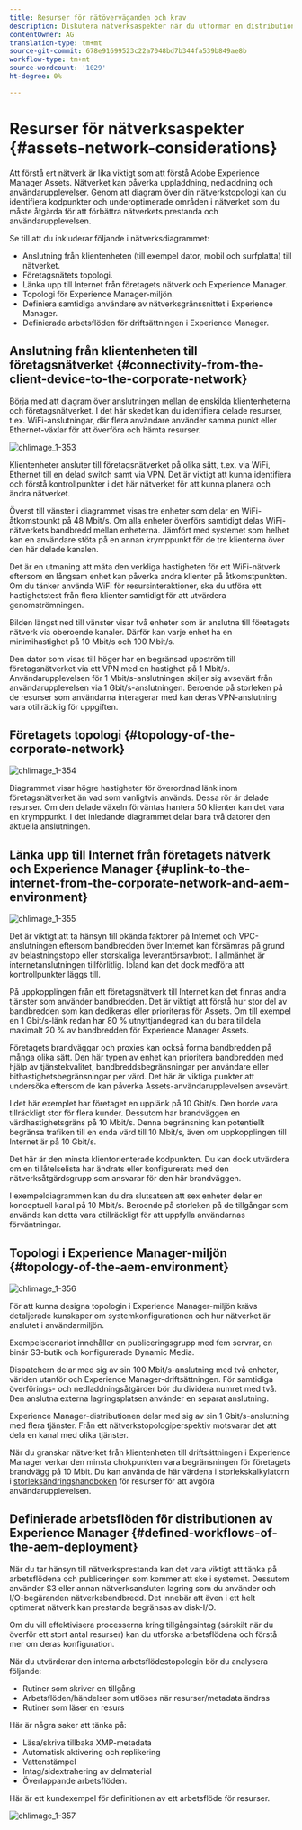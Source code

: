 ```yaml
---
title: Resurser för nätöverväganden och krav
description: Diskutera nätverksaspekter när du utformar en distribution av Adobe Experience Manager Assets.
contentOwner: AG
translation-type: tm+mt
source-git-commit: 678e91699523c22a7048bd7b344fa539b849ae8b
workflow-type: tm+mt
source-wordcount: '1029'
ht-degree: 0%

---
```



# Resurser för nätverksaspekter {#assets-network-considerations}

Att förstå ert nätverk är lika viktigt som att förstå Adobe Experience Manager Assets. Nätverket kan påverka uppladdning, nedladdning och användarupplevelser. Genom att diagram över din nätverkstopologi kan du identifiera kodpunkter och underoptimerade områden i nätverket som du måste åtgärda för att förbättra nätverkets prestanda och användarupplevelsen.

Se till att du inkluderar följande i nätverksdiagrammet:

* Anslutning från klientenheten (till exempel dator, mobil och surfplatta) till nätverket.
* Företagsnätets topologi.
* Länka upp till Internet från företagets nätverk och Experience Manager.
* Topologi för Experience Manager-miljön.
* Definiera samtidiga användare av nätverksgränssnittet i Experience Manager.
* Definierade arbetsflöden för driftsättningen i Experience Manager.

## Anslutning från klientenheten till företagsnätverket {#connectivity-from-the-client-device-to-the-corporate-network}

Börja med att diagram över anslutningen mellan de enskilda klientenheterna och företagsnätverket. I det här skedet kan du identifiera delade resurser, t.ex. WiFi-anslutningar, där flera användare använder samma punkt eller Ethernet-växlar för att överföra och hämta resurser.

![chlimage_1-353](assets/chlimage_1-353.png)

Klientenheter ansluter till företagsnätverket på olika sätt, t.ex. via WiFi, Ethernet till en delad switch samt via VPN. Det är viktigt att kunna identifiera och förstå kontrollpunkter i det här nätverket för att kunna planera och ändra nätverket.

Överst till vänster i diagrammet visas tre enheter som delar en WiFi-åtkomstpunkt på 48 Mbit/s. Om alla enheter överförs samtidigt delas WiFi-nätverkets bandbredd mellan enheterna. Jämfört med systemet som helhet kan en användare stöta på en annan krymppunkt för de tre klienterna över den här delade kanalen.

Det är en utmaning att mäta den verkliga hastigheten för ett WiFi-nätverk eftersom en långsam enhet kan påverka andra klienter på åtkomstpunkten. Om du tänker använda WiFi för resursinteraktioner, ska du utföra ett hastighetstest från flera klienter samtidigt för att utvärdera genomströmningen.

Bilden längst ned till vänster visar två enheter som är anslutna till företagets nätverk via oberoende kanaler. Därför kan varje enhet ha en minimihastighet på 10 Mbit/s och 100 Mbit/s.

Den dator som visas till höger har en begränsad uppström till företagsnätverket via ett VPN med en hastighet på 1 Mbit/s. Användarupplevelsen för 1 Mbit/s-anslutningen skiljer sig avsevärt från användarupplevelsen via 1 Gbit/s-anslutningen. Beroende på storleken på de resurser som användarna interagerar med kan deras VPN-anslutning vara otillräcklig för uppgiften.

## Företagets topologi {#topology-of-the-corporate-network}

![chlimage_1-354](assets/chlimage_1-354.png)

Diagrammet visar högre hastigheter för överordnad länk inom företagsnätverket än vad som vanligtvis används. Dessa rör är delade resurser. Om den delade växeln förväntas hantera 50 klienter kan det vara en krymppunkt. I det inledande diagrammet delar bara två datorer den aktuella anslutningen.

## Länka upp till Internet från företagets nätverk och Experience Manager {#uplink-to-the-internet-from-the-corporate-network-and-aem-environment}

![chlimage_1-355](assets/chlimage_1-355.png)

Det är viktigt att ta hänsyn till okända faktorer på Internet och VPC-anslutningen eftersom bandbredden över Internet kan försämras på grund av belastningstopp eller storskaliga leverantörsavbrott. I allmänhet är internetanslutningen tillförlitlig. Ibland kan det dock medföra att kontrollpunkter läggs till.

På uppkopplingen från ett företagsnätverk till Internet kan det finnas andra tjänster som använder bandbredden. Det är viktigt att förstå hur stor del av bandbredden som kan dedikeras eller prioriteras för Assets. Om till exempel en 1 Gbit/s-länk redan har 80 % utnyttjandegrad kan du bara tilldela maximalt 20 % av bandbredden för Experience Manager Assets.

Företagets brandväggar och proxies kan också forma bandbredden på många olika sätt. Den här typen av enhet kan prioritera bandbredden med hjälp av tjänstekvalitet, bandbreddsbegränsningar per användare eller bithastighetsbegränsningar per värd. Det här är viktiga punkter att undersöka eftersom de kan påverka Assets-användarupplevelsen avsevärt.

I det här exemplet har företaget en upplänk på 10 Gbit/s. Den borde vara tillräckligt stor för flera kunder. Dessutom har brandväggen en värdhastighetsgräns på 10 Mbit/s. Denna begränsning kan potentiellt begränsa trafiken till en enda värd till 10 Mbit/s, även om uppkopplingen till Internet är på 10 Gbit/s.

Det här är den minsta klientorienterade kodpunkten. Du kan dock utvärdera om en tillåtelselista har ändrats eller konfigurerats med den nätverksåtgärdsgrupp som ansvarar för den här brandväggen.

I exempeldiagrammen kan du dra slutsatsen att sex enheter delar en konceptuell kanal på 10 Mbit/s. Beroende på storleken på de tillgångar som används kan detta vara otillräckligt för att uppfylla användarnas förväntningar.

## Topologi i Experience Manager-miljön {#topology-of-the-aem-environment}

![chlimage_1-356](assets/chlimage_1-356.png)

För att kunna designa topologin i Experience Manager-miljön krävs detaljerade kunskaper om systemkonfigurationen och hur nätverket är anslutet i användarmiljön.

Exempelscenariot innehåller en publiceringsgrupp med fem servrar, en binär S3-butik och konfigurerade Dynamic Media.

Dispatchern delar med sig av sin 100 Mbit/s-anslutning med två enheter, världen utanför och Experience Manager-driftsättningen. För samtidiga överförings- och nedladdningsåtgärder bör du dividera numret med två. Den anslutna externa lagringsplatsen använder en separat anslutning.

Experience Manager-distributionen delar med sig av sin 1 Gbit/s-anslutning med flera tjänster. Från ett nätverkstopologiperspektiv motsvarar det att dela en kanal med olika tjänster.

När du granskar nätverket från klientenheten till driftsättningen i Experience Manager verkar den minsta chokpunkten vara begränsningen för företagets brandvägg på 10 Mbit. Du kan använda de här värdena i storlekskalkylatorn i [storleksändringshandboken](assets-sizing-guide.md) för resurser för att avgöra användarupplevelsen.

## Definierade arbetsflöden för distributionen av Experience Manager {#defined-workflows-of-the-aem-deployment}

När du tar hänsyn till nätverksprestanda kan det vara viktigt att tänka på arbetsflödena och publiceringen som kommer att ske i systemet. Dessutom använder S3 eller annan nätverksansluten lagring som du använder och I/O-begäranden nätverksbandbredd. Det innebär att även i ett helt optimerat nätverk kan prestanda begränsas av disk-I/O.

Om du vill effektivisera processerna kring tillgångsintag (särskilt när du överför ett stort antal resurser) kan du utforska arbetsflödena och förstå mer om deras konfiguration.

När du utvärderar den interna arbetsflödestopologin bör du analysera följande:

* Rutiner som skriver en tillgång
* Arbetsflöden/händelser som utlöses när resurser/metadata ändras
* Rutiner som läser en resurs

Här är några saker att tänka på:

* Läsa/skriva tillbaka XMP-metadata
* Automatisk aktivering och replikering
* Vattenstämpel
* Intag/sidextrahering av delmaterial
* Överlappande arbetsflöden.

Här är ett kundexempel för definitionen av ett arbetsflöde för resurser.

![chlimage_1-357](assets/chlimage_1-357.png)
